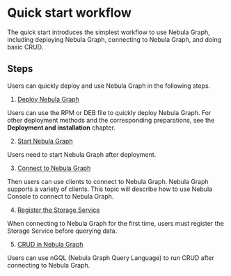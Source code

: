 # Quick start workflow

The quick start introduces the simplest workflow to use Nebula Graph, including deploying Nebula Graph, connecting to Nebula Graph, and doing basic CRUD.

## Steps

Users can quickly deploy and use Nebula Graph in the following steps.

1. [Deploy Nebula Graph](2.install-nebula-graph.md)

  Users can use the RPM or DEB file to quickly deploy Nebula Graph. For other deployment methods and the corresponding preparations, see the **Deployment and installation** chapter.

2. [Start Nebula Graph](5.start-stop-service.md)

  Users need to start Nebula Graph after deployment.

3. [Connect to Nebula Graph](3.connect-to-nebula-graph.md)

  Then users can use clients to connect to Nebula Graph. Nebula Graph supports a variety of clients. This topic will describe how to use Nebula Console to connect to Nebula Graph.

4. [Register the Storage Service](3.1add-storage-hosts.md)

  When connecting to Nebula Graph for the first time, users must register the Storage Service before querying data.

5. [CRUD in Nebula Graph](4.nebula-graph-crud.md)

  Users can use nGQL (Nebula Graph Query Language) to run CRUD after connecting to Nebula Graph.
